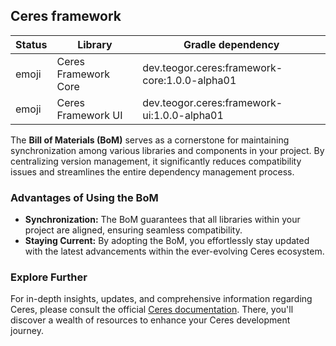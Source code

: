 ## Ceres framework

| Status | Library | Gradle dependency |
| ------ | ------- | ----------------- |
| emoji | Ceres Framework Core | dev.teogor.ceres:framework-core:1.0.0-alpha01 |
| emoji | Ceres Framework UI | dev.teogor.ceres:framework-ui:1.0.0-alpha01 |

The **Bill of Materials (BoM)** serves as a cornerstone for maintaining synchronization among various libraries and components in your project. By centralizing version management, it significantly reduces compatibility issues and streamlines the entire dependency management process.

### Advantages of Using the BoM

- **Synchronization:** The BoM guarantees that all libraries within your project are aligned, ensuring seamless compatibility.
- **Staying Current:** By adopting the BoM, you effortlessly stay updated with the latest advancements within the ever-evolving Ceres ecosystem.

### Explore Further

For in-depth insights, updates, and comprehensive information regarding Ceres, please consult the official [Ceres documentation](/docs/). There, you'll discover a wealth of resources to enhance your Ceres development journey.

